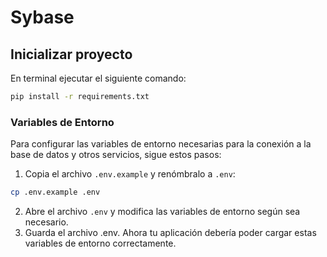 # Sybase


## Inicializar proyecto
En terminal ejecutar el siguiente comando:
```bash
pip install -r requirements.txt
```

### Variables de Entorno

Para configurar las variables de entorno necesarias para la conexión a la base de datos y otros servicios, sigue estos pasos:

1. Copia el archivo `.env.example` y renómbralo a `.env`:
```sh
cp .env.example .env
```
2. Abre el archivo `.env` y modifica las variables de entorno según sea necesario.
3. Guarda el archivo .env. Ahora tu aplicación debería poder cargar estas variables de entorno correctamente.